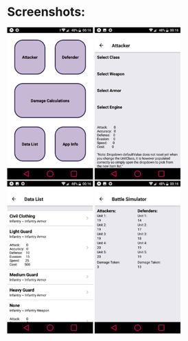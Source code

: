 # Screenshots:

<img src="screenshots/Screenshot_20181012-001611.png" width="200">
<img src="screenshots/Screenshot_20181012-001617.png" width="200">
<img src="screenshots/Screenshot_20181012-001627.png" width="200">
<img src="screenshots/Screenshot_20181012-001652.png" width="200">
 	
  
   	
